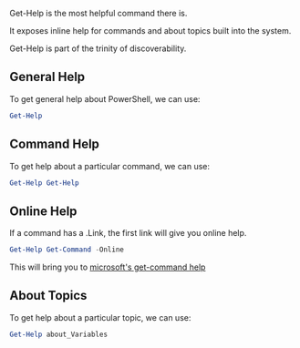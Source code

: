 Get-Help is the most helpful command there is.

It exposes inline help for commands and about topics built into the system. 

Get-Help is part of the trinity of discoverability.

## General Help

To get general help about PowerShell, we can use:

~~~PowerShell
Get-Help
~~~

## Command Help

To get help about a particular command, we can use:

~~~PowerShell
Get-Help Get-Help
~~~

## Online Help

If a command has a .Link, the first link will give you online help.

~~~PowerShell
Get-Help Get-Command -Online
~~~

This will bring you to [microsoft's get-command help](https://learn.microsoft.com/en-us/powershell/module/microsoft.powershell.core/get-command)

## About Topics

To get help about a particular topic, we can use:

~~~PowerShell
Get-Help about_Variables
~~~







